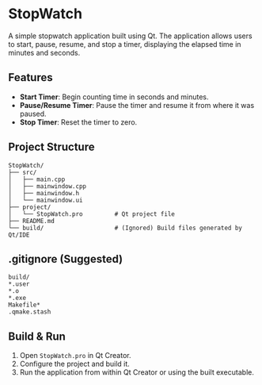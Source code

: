 # StopWatch

A simple stopwatch application built using Qt. The application allows users to start, pause, resume, and stop a timer, displaying the elapsed time in minutes and seconds.

## Features

- **Start Timer**: Begin counting time in seconds and minutes.
- **Pause/Resume Timer**: Pause the timer and resume it from where it was paused.
- **Stop Timer**: Reset the timer to zero.

## Project Structure

```
StopWatch/
├── src/
│   ├── main.cpp
│   ├── mainwindow.cpp
│   ├── mainwindow.h
│   └── mainwindow.ui
├── project/
│   └── StopWatch.pro         # Qt project file
├── README.md
└── build/                    # (Ignored) Build files generated by Qt/IDE
```

## .gitignore (Suggested)

```
build/
*.user
*.o
*.exe
Makefile*
.qmake.stash
```

## Build & Run

1. Open `StopWatch.pro` in Qt Creator.
2. Configure the project and build it.
3. Run the application from within Qt Creator or using the built executable.
